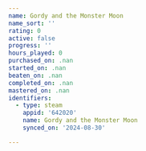 ```yaml
---
name: Gordy and the Monster Moon
name_sort: ''
rating: 0
active: false
progress: ''
hours_played: 0
purchased_on: .nan
started_on: .nan
beaten_on: .nan
completed_on: .nan
mastered_on: .nan
identifiers:
  - type: steam
    appid: '642020'
    name: Gordy and the Monster Moon
    synced_on: '2024-08-30'

---
```

